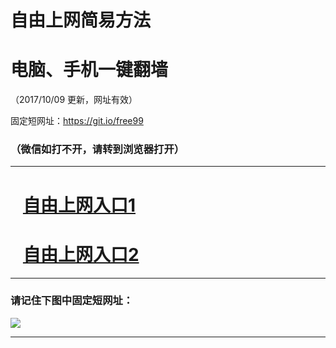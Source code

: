 ﻿# 自由上网简易方法

# 电脑、手机一键翻墙

（2017/10/09 更新，网址有效）

固定短网址：https://git.io/free99

### （微信如打不开，请转到浏览器打开）


***





# &nbsp;&nbsp; <a href="http://ft2985310392.fwq-tz-1001.info/fwqtz01.html?t=10090016852 " target="_blank">自由上网入口1</a>
# &nbsp;&nbsp; <a href="http://ft2527213040.fwq-tz-1002.info/fwqtz02.html?t=100900117661 " target="_blank">自由上网入口2</a>
***

### 请记住下图中固定短网址：

<img src="https://s3-us-west-2.amazonaws.com/fwq-1001/yjfq-20170905okok.png" /> 


***

